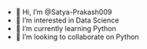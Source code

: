 - 👋 Hi, I’m @Satya-Prakash009
- 👀 I’m interested in Data Science
- 🌱 I’m currently learning Python
- 💞️ I’m looking to collaborate on Python

<!---
Satya-Prakash009/Satya-Prakash009 is a ✨ special ✨ repository because its `README.md` (this file) appears on your GitHub profile.
You can click the Preview link to take a look at your changes.
--->
